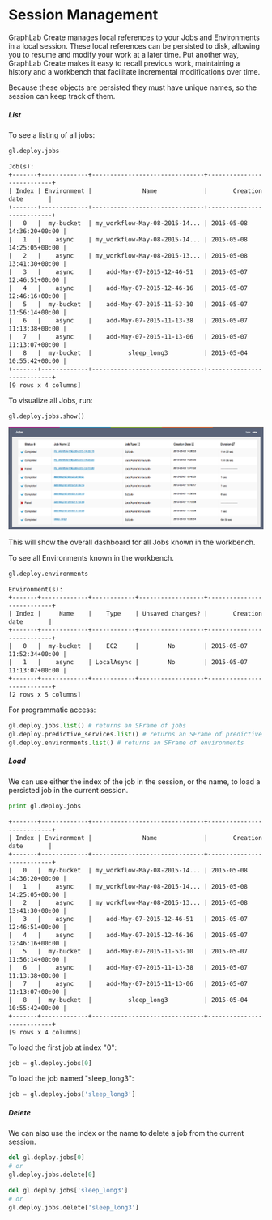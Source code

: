 <script src="../turi/js/recview.js"></script>
# Session Management

GraphLab Create manages local references to your Jobs and Environments in a local session.  These local references can be persisted to disk, allowing you to resume and modify your work at a later time. Put another way, GraphLab Create makes it easy to recall previous work, maintaining a history and a workbench that facilitate incremental modifications over time.

Because these objects are persisted they must have unique names, so the session can keep track of them.

##### List

To see a listing of all jobs:

```python
gl.deploy.jobs
```
```
Job(s):
+-------+-------------+-------------------------------+---------------------------+
| Index | Environment |              Name             |       Creation date       |
+-------+-------------+-------------------------------+---------------------------+
|   0   |  my-bucket  | my_workflow-May-08-2015-14... | 2015-05-08 14:36:20+00:00 |
|   1   |    async    | my_workflow-May-08-2015-14... | 2015-05-08 14:25:05+00:00 |
|   2   |    async    | my_workflow-May-08-2015-13... | 2015-05-08 13:41:30+00:00 |
|   3   |    async    |    add-May-07-2015-12-46-51   | 2015-05-07 12:46:51+00:00 |
|   4   |    async    |    add-May-07-2015-12-46-16   | 2015-05-07 12:46:16+00:00 |
|   5   |  my-bucket  |    add-May-07-2015-11-53-10   | 2015-05-07 11:56:14+00:00 |
|   6   |    async    |    add-May-07-2015-11-13-38   | 2015-05-07 11:13:38+00:00 |
|   7   |    async    |    add-May-07-2015-11-13-06   | 2015-05-07 11:13:07+00:00 |
|   8   |  my-bucket  |          sleep_long3          | 2015-05-04 10:55:42+00:00 |
+-------+-------------+-------------------------------+---------------------------+
[9 rows x 4 columns]
```

To visualize all Jobs, run:
```no-highlight
gl.deploy.jobs.show()
```
[<img alt="Jobs dashboard" src="images/jobs-dashboard.png" style="max-width: 100%;"/>](images/jobs-dashboard.png)

This will show the overall dashboard for all Jobs known in the workbench.

To see all Environments known in the workbench.

```python
gl.deploy.environments
```
```
Environment(s):
+-------+-------------+------------+------------------+---------------------------+
| Index |     Name    |    Type    | Unsaved changes? |       Creation date       |
+-------+-------------+------------+------------------+---------------------------+
|   0   |  my-bucket  |    EC2     |        No        | 2015-05-07 11:52:34+00:00 |
|   1   |    async    | LocalAsync |        No        | 2015-05-07 11:13:07+00:00 |
+-------+-------------+------------+------------------+---------------------------+
[2 rows x 5 columns]
```

For programmatic access:

```python
gl.deploy.jobs.list() # returns an SFrame of jobs
gl.deploy.predictive_services.list() # returns an SFrame of predictive services
gl.deploy.environments.list() # returns an SFrame of environments
```

##### Load

We can use either the index of the job in the session, or the name, to load a persisted job in the current session.

```python
print gl.deploy.jobs
```
```
+-------+-------------+-------------------------------+---------------------------+
| Index | Environment |              Name             |       Creation date       |
+-------+-------------+-------------------------------+---------------------------+
|   0   |  my-bucket  | my_workflow-May-08-2015-14... | 2015-05-08 14:36:20+00:00 |
|   1   |    async    | my_workflow-May-08-2015-14... | 2015-05-08 14:25:05+00:00 |
|   2   |    async    | my_workflow-May-08-2015-13... | 2015-05-08 13:41:30+00:00 |
|   3   |    async    |    add-May-07-2015-12-46-51   | 2015-05-07 12:46:51+00:00 |
|   4   |    async    |    add-May-07-2015-12-46-16   | 2015-05-07 12:46:16+00:00 |
|   5   |  my-bucket  |    add-May-07-2015-11-53-10   | 2015-05-07 11:56:14+00:00 |
|   6   |    async    |    add-May-07-2015-11-13-38   | 2015-05-07 11:13:38+00:00 |
|   7   |    async    |    add-May-07-2015-11-13-06   | 2015-05-07 11:13:07+00:00 |
|   8   |  my-bucket  |          sleep_long3          | 2015-05-04 10:55:42+00:00 |
+-------+-------------+-------------------------------+---------------------------+
[9 rows x 4 columns]
```

To load the first job at index "0":
```python
job = gl.deploy.jobs[0]
```

To load the job named "sleep_long3":
```python
job = gl.deploy.jobs['sleep_long3']
```


##### Delete

We can also use the index or the name to delete a job from the current session.

```python
del gl.deploy.jobs[0]
# or
gl.deploy.jobs.delete[0]
```

```python
del gl.deploy.jobs['sleep_long3']
# or
gl.deploy.jobs.delete['sleep_long3']
```
